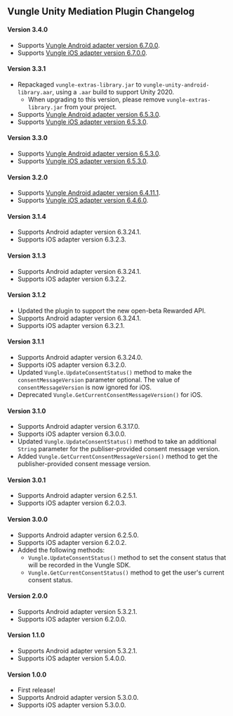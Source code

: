 ## Vungle Unity Mediation Plugin Changelog

#### Version 3.4.0
- Supports [Vungle Android adapter version 6.7.0.0](https://github.com/googleads/googleads-mobile-android-mediation/blob/master/ThirdPartyAdapters/vungle/CHANGELOG.md#version-6700).
- Supports [Vungle iOS adapter version 6.7.0.0](https://github.com/googleads/googleads-mobile-ios-mediation/blob/master/adapters/Vungle/CHANGELOG.md#version-6700).

#### Version 3.3.1
- Repackaged `vungle-extras-library.jar` to `vungle-unity-android-library.aar`, using a `.aar` build to support Unity 2020.
  * When upgrading to this version, please remove `vungle-extras-library.jar` from your project.
- Supports [Vungle Android adapter version 6.5.3.0](https://github.com/googleads/googleads-mobile-android-mediation/blob/master/ThirdPartyAdapters/vungle/CHANGELOG.md#version-6530).
- Supports [Vungle iOS adapter version 6.5.3.0](https://github.com/googleads/googleads-mobile-ios-mediation/blob/master/adapters/Vungle/CHANGELOG.md#version-6530).

#### Version 3.3.0
- Supports [Vungle Android adapter version 6.5.3.0](https://github.com/googleads/googleads-mobile-android-mediation/blob/master/ThirdPartyAdapters/vungle/CHANGELOG.md#version-6530).
- Supports [Vungle iOS adapter version 6.5.3.0](https://github.com/googleads/googleads-mobile-ios-mediation/blob/master/adapters/Vungle/CHANGELOG.md#version-6530).

#### Version 3.2.0
- Supports [Vungle Android adapter version 6.4.11.1](https://github.com/googleads/googleads-mobile-android-mediation/blob/master/ThirdPartyAdapters/vungle/CHANGELOG.md#version-64111).
- Supports [Vungle iOS adapter version 6.4.6.0](https://github.com/googleads/googleads-mobile-ios-mediation/blob/master/adapters/Vungle/CHANGELOG.md#version-6460).

#### Version 3.1.4
- Supports Android adapter version 6.3.24.1.
- Supports iOS adapter version 6.3.2.3.

#### Version 3.1.3
- Supports Android adapter version 6.3.24.1.
- Supports iOS adapter version 6.3.2.2.

#### Version 3.1.2
- Updated the plugin to support the new open-beta Rewarded API.
- Supports Android adapter version 6.3.24.1.
- Supports iOS adapter version 6.3.2.1.

#### Version 3.1.1
- Supports Android adapter version 6.3.24.0.
- Supports iOS adapter version 6.3.2.0.
- Updated `Vungle.UpdateConsentStatus()` method to make the `consentMessageVersion` parameter optional. The value of `consentMessageVersion` is now ignored for iOS.
- Deprecated `Vungle.GetCurrentConsentMessageVersion()` for iOS.

#### Version 3.1.0
- Supports Android adapter version 6.3.17.0.
- Supports iOS adapter version 6.3.0.0.
- Updated `Vungle.UpdateConsentStatus()` method to take an additional `String` parameter for the publiser-provided consent message version.
- Added `Vungle.GetCurrentConsentMessageVersion()` method to get the publisher-provided consent message version.

#### Version 3.0.1
- Supports Android adapter version 6.2.5.1.
- Supports iOS adapter version 6.2.0.3.

#### Version 3.0.0
- Supports Android adapter version 6.2.5.0.
- Supports iOS adapter version 6.2.0.2.
- Added the following methods:
  * `Vungle.UpdateConsentStatus()`  method to set the consent status that will be recorded in the Vungle SDK.
  * `Vungle.GetCurrentConsentStatus()` method to get the user's current consent status.

#### Version 2.0.0
- Supports Android adapter version 5.3.2.1.
- Supports iOS adapter version 6.2.0.0.

#### Version 1.1.0
- Supports Android adapter version 5.3.2.1.
- Supports iOS adapter version 5.4.0.0.

#### Version 1.0.0
- First release!
- Supports Android adapter version 5.3.0.0.
- Supports iOS adapter version 5.3.0.0.
